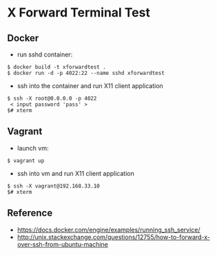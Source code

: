 # X Forward Terminal Test

## Docker

- run sshd container:

```
$ docker build -t xforwardtest .
$ docker run -d -p 4022:22 --name sshd xforwardtest
```

- ssh into the container and run X11 client application

```
$ ssh -X root@0.0.0.0 -p 4022
 < input password 'pass' >
$# xterm
```

## Vagrant

- launch vm:

```
$ vagrant up
```

- ssh into vm and run X11 client application

```
$ ssh -X vagrant@192.168.33.10
$# xterm
```

## Reference

- https://docs.docker.com/engine/examples/running_ssh_service/
- http://unix.stackexchange.com/questions/12755/how-to-forward-x-over-ssh-from-ubuntu-machine

